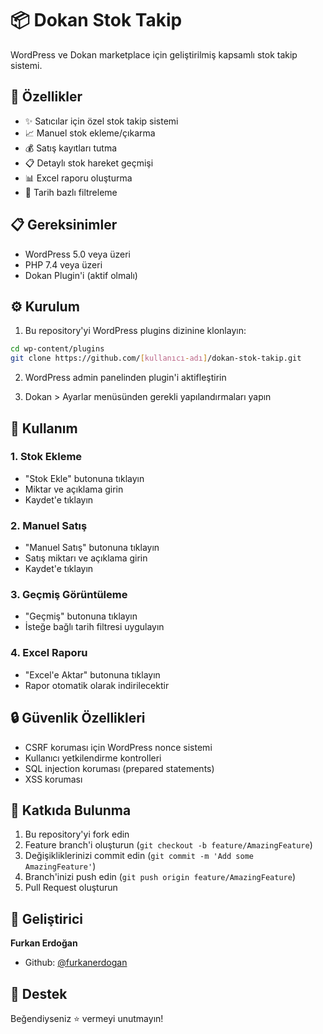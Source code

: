 # 📦 Dokan Stok Takip

WordPress ve Dokan marketplace için geliştirilmiş kapsamlı stok takip sistemi.

## 🚀 Özellikler

- ✨ Satıcılar için özel stok takip sistemi
- 📈 Manuel stok ekleme/çıkarma
- 💰 Satış kayıtları tutma
- 📋 Detaylı stok hareket geçmişi
- 📊 Excel raporu oluşturma
- 📅 Tarih bazlı filtreleme

## 📋 Gereksinimler

- WordPress 5.0 veya üzeri
- PHP 7.4 veya üzeri
- Dokan Plugin'i (aktif olmalı)

## ⚙️ Kurulum

1. Bu repository'yi WordPress plugins dizinine klonlayın:
```bash
cd wp-content/plugins
git clone https://github.com/[kullanıcı-adı]/dokan-stok-takip.git
```

2. WordPress admin panelinden plugin'i aktifleştirin

3. Dokan > Ayarlar menüsünden gerekli yapılandırmaları yapın

## 📖 Kullanım

### 1. Stok Ekleme
- "Stok Ekle" butonuna tıklayın
- Miktar ve açıklama girin
- Kaydet'e tıklayın

### 2. Manuel Satış
- "Manuel Satış" butonuna tıklayın
- Satış miktarı ve açıklama girin
- Kaydet'e tıklayın

### 3. Geçmiş Görüntüleme
- "Geçmiş" butonuna tıklayın
- İsteğe bağlı tarih filtresi uygulayın

### 4. Excel Raporu
- "Excel'e Aktar" butonuna tıklayın
- Rapor otomatik olarak indirilecektir

## 🔒 Güvenlik Özellikleri

- CSRF koruması için WordPress nonce sistemi
- Kullanıcı yetkilendirme kontrolleri
- SQL injection koruması (prepared statements)
- XSS koruması

## 🤝 Katkıda Bulunma

1. Bu repository'yi fork edin
2. Feature branch'i oluşturun (`git checkout -b feature/AmazingFeature`)
3. Değişikliklerinizi commit edin (`git commit -m 'Add some AmazingFeature'`)
4. Branch'inizi push edin (`git push origin feature/AmazingFeature`)
5. Pull Request oluşturun


## 👤 Geliştirici

**Furkan Erdoğan**

* Github: [@furkanerdogan](https://github.com/Atarapa0/)

## 🌟 Destek

Beğendiyseniz ⭐️ vermeyi unutmayın! 
